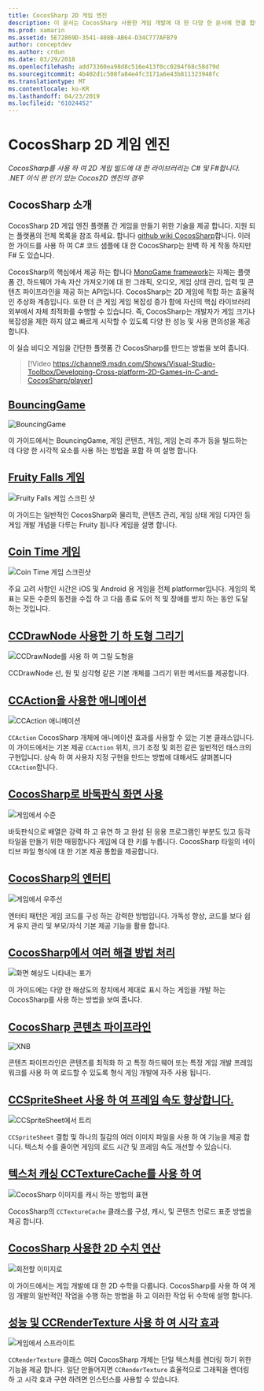 ```yaml
---
title: CocosSharp 2D 게임 엔진
description: 이 문서는 CocosSharp 사용한 게임 개발에 대 한 다양 한 문서에 연결 합니다. 연결 된 콘텐츠는 샘플 앱, 그리기, 애니메이션 등을 설명합니다.
ms.prod: xamarin
ms.assetid: 5E72869D-3541-408B-AB64-D34C777AFB79
author: conceptdev
ms.author: crdun
ms.date: 03/29/2018
ms.openlocfilehash: add73360ea98d8c516e413f0cc0264f68c58d79d
ms.sourcegitcommit: 4b402d1c508fa84e4fc3171a6e43b811323948fc
ms.translationtype: MT
ms.contentlocale: ko-KR
ms.lasthandoff: 04/23/2019
ms.locfileid: "61024452"
---
```

# <a name="cocossharp-2d-game-engine"></a>CocosSharp 2D 게임 엔진

_CocosSharp를 사용 하 여 2D 게임 빌드에 대 한 라이브러리는 C# 및 F#합니다. .NET 이식 판 인기 있는 Cocos2D 엔진의 경우_

## <a name="introduction-to-cocossharp"></a>CocosSharp 소개

CocosSharp 2D 게임 엔진 플랫폼 간 게임을 만들기 위한 기술을 제공 합니다. 지원 되는 플랫폼의 전체 목록을 참조 하세요. 합니다 [github wiki CocosSharp](https://github.com/mono/CocosSharp/wiki)합니다.
이러한 가이드를 사용 하 여 C# 코드 샘플에 대 한 CocosSharp는 완벽 하 게 작동 하지만 F# 도 있습니다.

CocosSharp의 핵심에서 제공 하는 합니다 [MonoGame framework](http://www.monogame.net/)는 자체는 플랫폼 간, 하드웨어 가속 자산 가져오기에 대 한 그래픽, 오디오, 게임 상태 관리, 입력 및 콘텐츠 파이프라인을 제공 하는 API입니다.
CocosSharp는 2D 게임에 적합 하는 효율적인 추상화 계층입니다.
또한 더 큰 게임 게임 복잡성 증가 함에 자신의 핵심 라이브러리 외부에서 자체 최적화를 수행할 수 있습니다. 즉, CocosSharp는 개발자가 게임 크기나 복잡성을 제한 하지 않고 빠르게 시작할 수 있도록 다양 한 성능 및 사용 편의성을 제공 합니다.

이 실습 비디오 게임을 간단한 플랫폼 간 CocosSharp를 만드는 방법을 보여 줍니다.

> [!Video https://channel9.msdn.com/Shows/Visual-Studio-Toolbox/Developing-Cross-platform-2D-Games-in-C-and-CocosSharp/player]

## <a name="bouncinggamegraphics-gamescocossharpbouncing-gamemd"></a>[BouncingGame](~/graphics-games/cocossharp/bouncing-game.md)

![BouncingGame](images/bouncing-game.png "BouncingGame")

이 가이드에서는 BouncingGame, 게임 콘텐츠, 게임, 게임 논리 추가 등을 빌드하는 데 다양 한 시각적 요소를 사용 하는 방법을 포함 하 여 설명 합니다.

## <a name="fruity-falls-gamegraphics-gamescocossharpfruity-fallsmd"></a>[Fruity Falls 게임](~/graphics-games/cocossharp/fruity-falls.md)

![Fruity Falls 게임 스크린 샷](images/fruity-falls.png "Fruity Falls 게임 스크린 샷")

이 가이드는 일반적인 CocosSharp와 물리학, 콘텐츠 관리, 게임 상태 게임 디자인 등 게임 개발 개념을 다루는 Fruity 됩니다 게임을 설명 합니다.  

## <a name="coin-time-gamegraphics-gamescocossharpcointimemd"></a>[Coin Time 게임](~/graphics-games/cocossharp/cointime.md)

![Coin Time 게임 스크린샷](images/cointime.png "동전 시간 게임 스크린 샷")

주요 고려 사항인 시간은 iOS 및 Android 용 게임을 전체 platformer입니다. 게임의 목표는 모든 수준의 동전을 수집 하 고 다음 종료 도어 적 및 장애를 방지 하는 동안 도달 하는 것입니다.

## <a name="drawing-geometry-with-ccdrawnodegraphics-gamescocossharpccdrawnodemd"></a>[CCDrawNode 사용한 기 하 도형 그리기](~/graphics-games/cocossharp/ccdrawnode.md)

![CCDrawNode를 사용 하 여 그릴 도형을](images/ccdrawnode.png "CCDrawNode를 사용 하 여 그릴 모양")

CCDrawNode 선, 원 및 삼각형 같은 기본 개체를 그리기 위한 메서드를 제공합니다.

## <a name="animating-with-ccactiongraphics-gamescocossharpccactionmd"></a>[CCAction을 사용한 애니메이션](~/graphics-games/cocossharp/ccaction.md)

![CCAction 애니메이션](images/ccaction.png "는 CCAction 애니메이션")

`CCAction` CocosSharp 개체에 애니메이션 효과를 사용할 수 있는 기본 클래스입니다. 이 가이드에서는 기본 제공 `CCAction` 위치, 크기 조정 및 회전 같은 일반적인 태스크의 구현입니다. 상속 하 여 사용자 지정 구현을 만드는 방법에 대해서도 살펴봅니다 `CCAction`합니다.

## <a name="using-tiled-with-cocossharpgraphics-gamescocossharptiledmd"></a>[CocosSharp로 바둑판식 화면 사용](~/graphics-games/cocossharp/tiled.md)

![게임에서 수준](images/tiled.png "게임의 수준")

바둑판식으로 배열은 강력 하 고 유연 하 고 완성 된 응용 프로그램인 부분도 있고 등각 타일을 만들기 위한 매핑합니다 게임에 대 한 키를 누릅니다. CocosSharp 타일의 네이티브 파일 형식에 대 한 기본 제공 통합을 제공합니다.

## <a name="entities-in-cocossharpgraphics-gamescocossharpentitiesmd"></a>[CocosSharp의 엔터티](~/graphics-games/cocossharp/entities.md)

![게임에서 우주선](images/entities.png "게임에서 우주선")

엔터티 패턴은 게임 코드를 구성 하는 강력한 방법입니다. 가독성 향상, 코드를 보다 쉽게 유지 관리 및 부모/자식 기본 제공 기능을 활용 합니다.

## <a name="handling-multiple-resolutions-in-cocossharpgraphics-gamescocossharpresolutionsmd"></a>[CocosSharp에서 여러 해결 방법 처리](~/graphics-games/cocossharp/resolutions.md)

![화면 해상도 나타내는 표가](images/resolutions.png "화면 해상도 나타내는 표")

이 가이드에는 다양 한 해상도의 장치에서 제대로 표시 하는 게임을 개발 하는 CocosSharp를 사용 하는 방법을 보여 줍니다.

## <a name="cocossharp-content-pipelinegraphics-gamescocossharpcontent-pipelineindexmd"></a>[CocosSharp 콘텐츠 파이프라인](~/graphics-games/cocossharp/content-pipeline/index.md)

![XNB](images/content-pipeline.png "XNB")

콘텐츠 파이프라인은 콘텐츠를 최적화 하 고 특정 하드웨어 또는 특정 게임 개발 프레임 워크를 사용 하 여 로드할 수 있도록 형식 게임 개발에 자주 사용 됩니다.

## <a name="improving-frame-rate-with-ccspritesheetgraphics-gamescocossharpccspritesheetmd"></a>[CCSpriteSheet 사용 하 여 프레임 속도 향상합니다.](~/graphics-games/cocossharp/ccspritesheet.md)

![CCSpriteSheet에서 트리](images/ccspritesheet.png "를 CCSpriteSheet에서 트리")

`CCSpriteSheet` 결합 및 하나의 질감의 여러 이미지 파일을 사용 하 여 기능을 제공 합니다. 텍스처 수를 줄이면 게임의 로드 시간 및 프레임 속도 개선할 수 있습니다.

## <a name="texture-caching-using-cctexturecachegraphics-gamescocossharptexture-cachemd"></a>[텍스처 캐싱 CCTextureCache를 사용 하 여](~/graphics-games/cocossharp/texture-cache.md)

![CocosSharp 이미지를 캐시 하는 방법의 표현](images/texture-cache.png "CocosSharp 이미지를 캐시 하는 방법의 표현")

CocosSharp의 `CCTextureCache` 클래스를 구성, 캐시, 및 콘텐츠 언로드 표준 방법을 제공 합니다. 

## <a name="2d-math-with-cocossharpgraphics-gamescocossharpmathmd"></a>[CocosSharp 사용한 2D 수치 연산](~/graphics-games/cocossharp/math.md)

![회전할 이미지로](images/math.png "회전 되는 이미지")

이 가이드에서는 게임 개발에 대 한 2D 수학을 다룹니다. CocosSharp를 사용 하 여 게임 개발의 일반적인 작업을 수행 하는 방법을 하 고 이러한 작업 뒤 수학에 설명 합니다.

## <a name="performance-and-visual-effects-with-ccrendertexturegraphics-gamescocossharpccrendertexturemd"></a>[성능 및 CCRenderTexture 사용 하 여 시각 효과](~/graphics-games/cocossharp/ccrendertexture.md)

![게임에서 스프라이트](images/ccrendertexture.png "게임에서 스프라이트")

`CCRenderTexture` 클래스 여러 CocosSharp 개체는 단일 텍스처를 렌더링 하기 위한 기능을 제공 합니다. 일단 만들어지면 `CCRenderTexture` 효율적으로 그래픽을 렌더링 하 고 시각 효과 구현 하려면 인스턴스를 사용할 수 있습니다.
